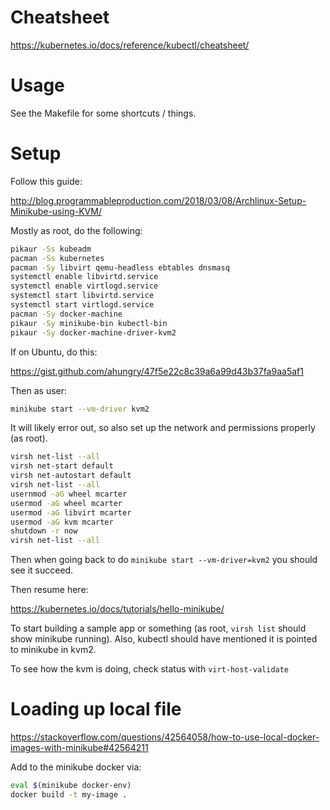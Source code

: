 # Cheatsheet

https://kubernetes.io/docs/reference/kubectl/cheatsheet/

# Usage

See the Makefile for some shortcuts / things.

# Setup

Follow this guide:

http://blog.programmableproduction.com/2018/03/08/Archlinux-Setup-Minikube-using-KVM/

Mostly as root, do the following:

```sh
pikaur -Ss kubeadm
pacman -Ss kubernetes
pacman -Sy libvirt qemu-headless ebtables dnsmasq
systemctl enable libvirtd.service
systemctl enable virtlogd.service
systemctl start libvirtd.service
systemctl start virtlogd.service
pacman -Sy docker-machine
pikaur -Sy minikube-bin kubectl-bin
pikaur -Sy docker-machine-driver-kvm2
```

If on Ubuntu, do this:

https://gist.github.com/ahungry/47f5e22c8c39a6a99d43b37fa9aa5af1

Then as user:

```sh
minikube start --vm-driver kvm2
```

It will likely error out, so also set up the network and permissions properly (as root).


```sh
virsh net-list --all
virsh net-start default
virsh net-autostart default
virsh net-list --all
usernmod -aG wheel mcarter
usermod -aG wheel mcarter
usermod -aG libvirt mcarter
usermod -aG kvm mcarter
shutdown -r now
virsh net-list --all
```

Then when going back to do `minikube start --vm-driver=kvm2` you should see it succeed.

Then resume here:

https://kubernetes.io/docs/tutorials/hello-minikube/

To start building a sample app or something (as root, `virsh list` should show minikube running).
Also, kubectl should have mentioned it is pointed to minikube in kvm2.

To see how the kvm is doing, check status with `virt-host-validate`

#  Loading up local file

https://stackoverflow.com/questions/42564058/how-to-use-local-docker-images-with-minikube#42564211

Add to the minikube docker via:

```sh
eval $(minikube docker-env)
docker build -t my-image .
```

